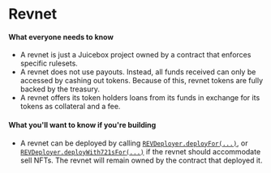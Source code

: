 # Revnet

#### What everyone needs to know

* A revnet is just a Juicebox project owned by a contract that enforces specific rulesets.
* A revnet does not use payouts. Instead, all funds received can only be accessed by cashing out tokens. Because of this, revnet tokens are fully backed by the treasury.
* A revnet offers its token holders loans from its funds in exchange for its tokens as collateral and a fee.


#### What you'll want to know if you're building

* A revnet can be deployed by calling [`REVDeployer.deployFor(...)`](/docs/v4/api/revnet/REVDeployer.md#deployfor), or [`REVDeployer.deployWith721sFor(...)`](/docs/v4/api/revnet/REVDeployer.md#deploywith721sfor) if the revnet should accommodate sell NFTs. The revnet will remain owned by the contract that deployed it.

